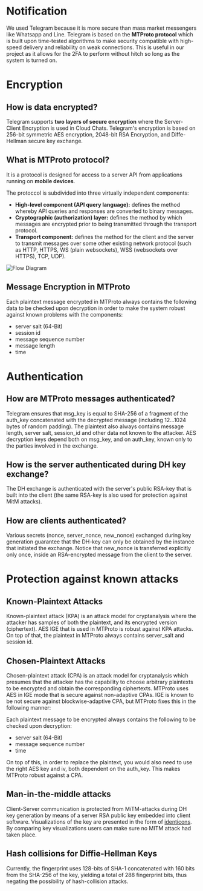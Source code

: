 # Notification
We used Telegram because it is more secure than mass market messengers like Whatsapp and Line. Telegram is based on the **MTProto protocol** which is built upon time-tested algorithms to make security compatible with high-speed delivery and reliability on weak connections. This is useful in our project as it allows for the 2FA to perform without hitch so long as the system is turned on.

# Encryption
## How is data encrypted?
Telegram supports **two layers of secure encryption** where the Server-Client Encryption is used in Cloud Chats. Telegram's encryption is based on 256-bit symmetric AES encryption, 2048-bit RSA Encryption, and Diffe-Hellman secure key exchange.

## What is MTProto protocol?
It is a protocol is designed for access to a server API from applications running on **mobile devices**.

The protoccol is subdivided into three virtually independent components:
- **High-level component (API query language):** defines the method whereby API queries and responses are converted to binary messages.
- **Cryptographic (authorization) layer:** defines the method by which messages are encrypted prior to being transmitted through the transport protocol.
- **Transport component:** defines the method for the client and the server to transmit messages over some other existing network protocol (such as HTTP, HTTPS, WS (plain websockets), WSS (websockets over HTTPS), TCP, UDP).

![Flow Diagram](https://core.telegram.org/file/811140746/2/CzMyJPVnPo8.81605/c2310d6ede1a5e220f)

## Message Encryption in MTProto
Each plaintext message encrypted in MTProto always contains the following data to be checked upon decryption in order to make the system robust against known problems with the components:
- server salt (64-Bit)
- session id
- message sequence number
- message length
- time

# Authentication
## How are MTProto messages authenticated?
Telegram ensures that msg_key is equal to SHA-256 of a fragment of the auth_key concatenated with the decrypted message (including 12…1024 bytes of random padding). The plaintext also always contains message length, server salt, session_id and other data not known to the attacker. AES decryption keys depend both on msg_key, and on auth_key, known only to the parties involved in the exchange.

## How is the server authenticated during DH key exchange?
The DH exchange is authenticated with the server's public RSA-key that is built into the client (the same RSA-key is also used for protection against MitM attacks).

## How are clients authenticated?
Various secrets (nonce, server_nonce, new_nonce) exchanged during key generation guarantee that the DH-key can only be obtained by the instance that initiated the exchange. Notice that new_nonce is transferred explicitly only once, inside an RSA-encrypted message from the client to the server.

# Protection against known attacks
## Known-Plaintext Attacks
Known-plaintext attack (KPA) is an attack model for cryptanalysis where the attacker has samples of both the plaintext, and its encrypted version (ciphertext). AES IGE that is used in MTProto is robust against KPA attacks. On top of that, the plaintext in MTProto always contains server_salt and session id.

## Chosen-Plaintext Attacks
Chosen-plaintext attack (CPA) is an attack model for cryptanalysis which presumes that the attacker has the capability to choose arbitrary plaintexts to be encrypted and obtain the corresponding ciphertexts. MTProto uses AES in IGE mode that is secure against non-adaptive CPAs. IGE is known to be not secure against blockwise-adaptive CPA, but MTProto fixes this in the following manner:

Each plaintext message to be encrypted always contains the following to be checked upon decryption:
- server salt (64-Bit)
- message sequence number
- time

On top of this, in order to replace the plaintext, you would also need to use the right AES key and iv, both dependent on the auth_key. This makes MTProto robust against a CPA.

## Man-in-the-middle attacks
Client-Server communication is protected from MiTM-attacks during DH key generation by means of a server RSA public key embedded into client software.  Visualizations of the key are presented in the form of [identicons](https://telegram.org/img/key_image.jpg). By comparing key visualizations users can make sure no MITM attack had taken place. 

## Hash collisions for Diffie-Hellman Keys
Currently, the fingerprint uses 128-bits of SHA-1 concatenated with 160 bits from the SHA-256 of the key, yielding a total of 288 fingerprint bits, thus negating the possibility of hash-collision attacks.
